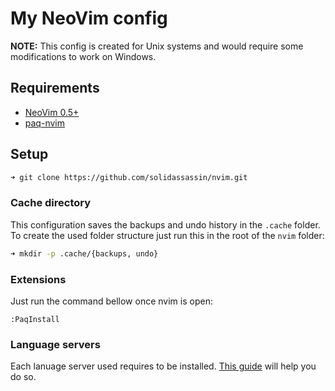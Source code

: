 # My NeoVim config

**NOTE:** This config is created for Unix systems and would require some
modifications to work on Windows.

## Requirements

- [NeoVim 0.5+](https://github.com/neovim/neovim/wiki/Installing-Neovim)
- [paq-nvim](https://github.com/savq/paq-nvim#installation)

## Setup

```sh
➜ git clone https://github.com/solidassassin/nvim.git
```

### Cache directory

This configuration saves the backups and undo history in the `.cache` folder.
To create the used folder structure just run this in the root of the `nvim` folder:

```sh
➜ mkdir -p .cache/{backups, undo}
```

### Extensions

Just run the command bellow once nvim is open:

```vim
:PaqInstall
```

### Language servers

Each lanuage server used requires to be installed.
[This guide](https://github.com/neovim/nvim-lspconfig/blob/master/CONFIG.md) will help you do so.

